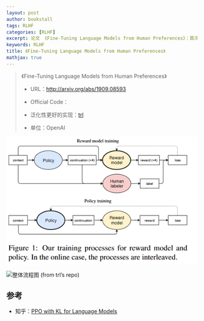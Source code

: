 ```yaml
---
layout: post
author: bookstall
tags: RLHF
categories: [RLHF]
excerpt: 论文 《Fine-Tuning Language Models from Human Preferences》：首次将 RLHF 应用到 Language Model（GPT-2） 上
keywords: RLHF
title: 《Fine-Tuning Language Models from Human Preferences》
mathjax: true
---
```


> 《Fine-Tuning Language Models from Human Preferences》
>
> - URL：http://arxiv.org/abs/1909.08593
>
> - Official Code：
>
> - 泛化性更好的实现：[trl](https://github.com/lvwerra/trl)
>
> - 单位：OpenAI


![RLHF in GPT-2 LM framework](/images/posts/RLHF-in-GPT-2-LM-framework.png)


![整体流程图 (from trl’s repo)](https://camo.githubusercontent.com/85d00cf9bca67e33c2d1270b51ff1ac01853b26a8d6bb226b711f859d065b4a6/68747470733a2f2f68756767696e67666163652e636f2f64617461736574732f74726c2d696e7465726e616c2d74657374696e672f6578616d706c652d696d616765732f7265736f6c76652f6d61696e2f696d616765732f74726c5f6f766572766965772e706e67)





## 参考

- 知乎：[PPO with KL for Language Models](https://zhuanlan.zhihu.com/p/435165827)




